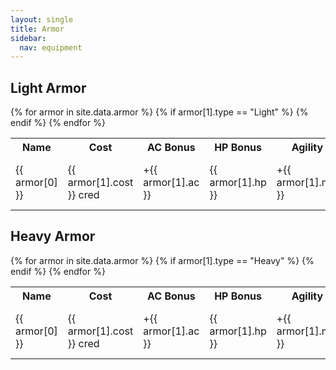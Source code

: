 ```yaml
---
layout: single
title: Armor
sidebar:
  nav: equipment
---
```


## Light Armor

<table>
  <tr>
    <th>Name</th>
    <th>Cost</th>
    <th>AC Bonus</th>
    <th>HP Bonus</th>
    <th>Agility Cap</th>
    <th>Strength Req</th>
    <th>Weight</th>
    <th>Special</th>
  </tr>
  {% for armor in site.data.armor %}
    {% if armor[1].type == "Light" %}
      <tr>
        <td>{{ armor[0] }}</td>
        <td>{{ armor[1].cost }} cred</td>
        <td>+{{ armor[1].ac }}</td>
        <td>{{ armor[1].hp }}</td>
        <td>+{{ armor[1].max_agi }}</td>
        <td>{{ armor[1].req_str }}</td>
        <td>{{ armor[1].weight }} lb</td>
        <td>{{ armor[1].special | uniq | sort | join: ", " }}</td>
      </tr>
    {% endif %}
  {% endfor %}
</table>

## Heavy Armor

<table>
  <tr>
    <th>Name</th>
    <th>Cost</th>
    <th>AC Bonus</th>
    <th>HP Bonus</th>
    <th>Agility Cap</th>
    <th>Strength Req</th>
    <th>Weight</th>
    <th>Special</th>
  </tr>
  {% for armor in site.data.armor %}
    {% if armor[1].type == "Heavy" %}
      <tr>
        <td>{{ armor[0] }}</td>
        <td>{{ armor[1].cost }} cred</td>
        <td>+{{ armor[1].ac }}</td>
        <td>{{ armor[1].hp }}</td>
        <td>+{{ armor[1].max_agi }}</td>
        <td>{{ armor[1].req_str }}</td>
        <td>{{ armor[1].weight }} lb</td>
        <td>{{ armor[1].special | uniq | sort | join: ", " }}</td>
      </tr>
    {% endif %}
  {% endfor %}
</table>
